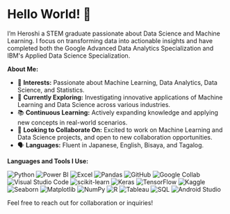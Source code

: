 # Hello World! 👋

I’m Heroshi a STEM graduate passionate about Data Science and Machine Learning. I focus on transforming data into actionable insights and have completed both the Google Advanced Data Analytics Specialization and IBM's Applied Data Science Specialization.

**About Me:**

- 🌱 **Interests:** Passionate about Machine Learning, Data Analytics, Data Science, and Statistics.
- 🌸 **Currently Exploring:** Investigating innovative applications of Machine Learning and Data Science across various industries.
- 📚 **Continuous Learning:** Actively expanding knowledge and applying new concepts in real-world scenarios.
- 🤝 **Looking to Collaborate On:** Excited to work on Machine Learning and Data Science projects, and open to new collaboration opportunities.
- 🗣️ **Languages:** Fluent in Japanese, English, Bisaya, and Tagalog.
  

**Languages and Tools I Use:**

![Python](https://img.shields.io/badge/Python-3776AB?style=for-the-badge&logo=python&logoColor=white)
![Power BI](https://img.shields.io/badge/Power%20BI-F2C811?style=for-the-badge&logo=power-bi&logoColor=white)
![Excel](https://img.shields.io/badge/Microsoft%20Excel-217346?style=for-the-badge&logo=microsoft-excel&logoColor=white)
![Pandas](https://img.shields.io/badge/Pandas-150458?style=for-the-badge&logo=pandas&logoColor=white)
![GitHub](https://img.shields.io/badge/GitHub-181717?style=for-the-badge&logo=github&logoColor=white)
![Google Collab](https://img.shields.io/badge/Google%20Colab-F9AB00?style=for-the-badge&logo=google-colab&logoColor=white)
![Visual Studio Code](https://img.shields.io/badge/Visual%20Studio%20Code-0078d7?style=for-the-badge&logo=visual%20studio%20code&logoColor=white)
![scikit-learn](https://img.shields.io/badge/scikit--learn-F7931E?style=for-the-badge&logo=scikit-learn&logoColor=white)
![Keras](https://img.shields.io/badge/Keras-D00000?style=for-the-badge&logo=keras&logoColor=white)
![TensorFlow](https://img.shields.io/badge/TensorFlow-FF6F00?style=for-the-badge&logo=tensorflow&logoColor=white)
![Kaggle](https://img.shields.io/badge/Kaggle-20BEFF?style=for-the-badge&logo=kaggle&logoColor=white)
![Seaborn](https://img.shields.io/badge/Seaborn-3776AB?style=for-the-badge&logo=python&logoColor=white)
![Matplotlib](https://img.shields.io/badge/Matplotlib-FF9A00?style=for-the-badge&logo=matplotlib&logoColor=white)
![NumPy](https://img.shields.io/badge/NumPy-013243?style=for-the-badge&logo=numpy&logoColor=white)
![R](https://img.shields.io/badge/R-276DC3?style=for-the-badge&logo=r&logoColor=white)
![Tableau](https://img.shields.io/badge/Tableau-E97627?style=for-the-badge&logo=tableau&logoColor=white)
![SQL](https://img.shields.io/badge/SQL-336791?style=for-the-badge&logo=postgresql&logoColor=white)
![Android Studio](https://img.shields.io/badge/Android%20Studio-3DDC84?style=for-the-badge&logo=android-studio&logoColor=white)

Feel free to reach out for collaboration or inquiries!
